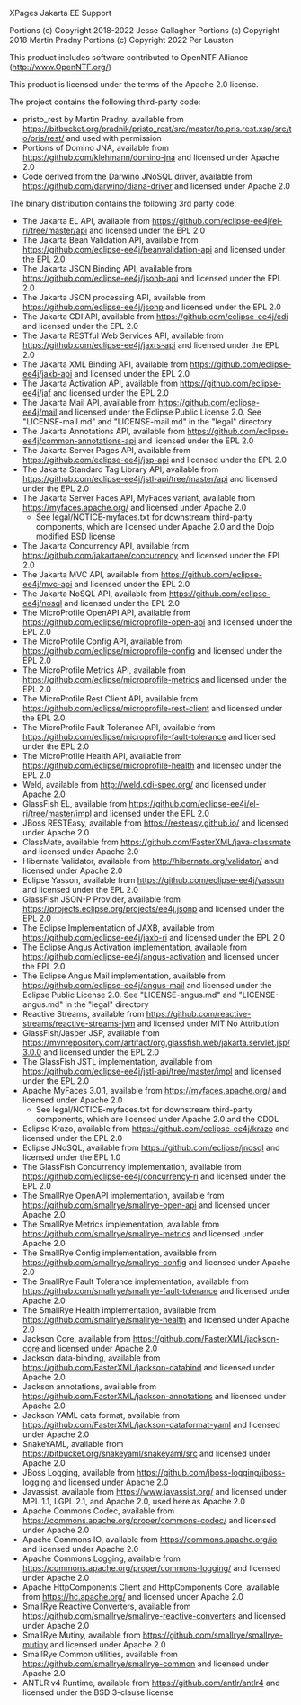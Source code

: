 XPages Jakarta EE Support

Portions (c) Copyright 2018-2022 Jesse Gallagher
Portions (c) Copyright 2018 Martin Pradny
Portions (c) Copyright 2022 Per Lausten

This product includes software contributed to
OpenNTF Alliance (http://www.OpenNTF.org/)

This product is licensed under the terms of the Apache 2.0 license.

The project contains the following third-party code:

- pristo_rest by Martin Pradny, available from https://bitbucket.org/pradnik/pristo_rest/src/master/to.pris.rest.xsp/src/to/pris/rest/ and used with permission
- Portions of Domino JNA, available from https://github.com/klehmann/domino-jna and licensed under Apache 2.0
- Code derived from the Darwino JNoSQL driver, available from https://github.com/darwino/diana-driver and licensed under Apache 2.0

The binary distribution contains the following 3rd party code:

- The Jakarta EL API, available from https://github.com/eclipse-ee4j/el-ri/tree/master/api and licensed under the EPL 2.0
- The Jakarta Bean Validation API, available from https://github.com/eclipse-ee4j/beanvalidation-api and licensed under the EPL 2.0
- The Jakarta JSON Binding API, available from https://github.com/eclipse-ee4j/jsonb-api and licensed under the EPL 2.0
- The Jakarta JSON processing API, available from https://github.com/eclipse-ee4j/jsonp and licensed under the EPL 2.0
- The Jakarta CDI API, available from https://github.com/eclipse-ee4j/cdi and licensed under the EPL 2.0
- The Jakarta RESTful Web Services API, available from https://github.com/eclipse-ee4j/jaxrs-api and licensed under the EPL 2.0
- The Jakarta XML Binding API, available from https://github.com/eclipse-ee4j/jaxb-api and licensed under the EPL 2.0
- The Jakarta Activation API, available from https://github.com/eclipse-ee4j/jaf and licensed under the EPL 2.0
- The Jakarta Mail API, available from https://github.com/eclipse-ee4j/mail and licensed under the Eclipse Public License 2.0. See "LICENSE-mail.md" and "LICENSE-mail.md" in the "legal" directory
- The Jakarta Annotations API, available from https://github.com/eclipse-ee4j/common-annotations-api and licensed under the EPL 2.0
- The Jakarta Server Pages API, available from https://github.com/eclipse-ee4j/jsp-api and licensed under the EPL 2.0
- The Jakarta Standard Tag Library API, available from https://github.com/eclipse-ee4j/jstl-api/tree/master/api and licensed under the EPL 2.0
- The Jakarta Server Faces API, MyFaces variant, available from https://myfaces.apache.org/ and licensed under Apache 2.0
	- See legal/NOTICE-myfaces.txt for downstream third-party components, which are licensed under Apache 2.0 and the Dojo modified BSD license
- The Jakarta Concurrency API, available from https://github.com/jakartaee/concurrency and licensed under the EPL 2.0
- The Jakarta MVC API, available from https://github.com/eclipse-ee4j/mvc-api and licensed under the EPL 2.0
- The Jakarta NoSQL API, available from https://github.com/eclipse-ee4j/nosql and licensed under the EPL 2.0
- The MicroProfile OpenAPI API, available from https://github.com/eclipse/microprofile-open-api and licensed under the EPL 2.0
- The MicroProfile Config API, available from https://github.com/eclipse/microprofile-config and licensed under the EPL 2.0
- The MicroProfile Metrics API, available from https://github.com/eclipse/microprofile-metrics and licensed under the EPL 2.0
- The MicroProfile Rest Client API, available from https://github.com/eclipse/microprofile-rest-client and licensed under the EPL 2.0
- The MicroProfile Fault Tolerance API, available from https://github.com/eclipse/microprofile-fault-tolerance and licensed under the EPL 2.0
- The MicroProfile Health API, available from https://github.com/eclipse/microprofile-health and licensed under the EPL 2.0
- Weld, available from http://weld.cdi-spec.org/ and licensed under Apache 2.0
- GlassFish EL, available from https://github.com/eclipse-ee4j/el-ri/tree/master/impl and licensed under the EPL 2.0
- JBoss RESTEasy, available from https://resteasy.github.io/ and licensed under Apache 2.0
- ClassMate, available from https://github.com/FasterXML/java-classmate and licensed under Apache 2.0
- Hibernate Validator, available from http://hibernate.org/validator/ and licensed under Apache 2.0
- Eclipse Yasson, available from https://github.com/eclipse-ee4j/yasson and licensed under the EPL 2.0
- GlassFish JSON-P Provider, available from https://projects.eclipse.org/projects/ee4j.jsonp and licensed under the EPL 2.0
- The Eclipse Implementation of JAXB, available from https://github.com/eclipse-ee4j/jaxb-ri and licensed under the EPL 2.0
- The Eclipse Angus Activation implementation, available from https://github.com/eclipse-ee4j/angus-activation and licensed under the EPL 2.0
- The Eclipse Angus Mail implementation, available from https://github.com/eclipse-ee4j/angus-mail and licensed under the Eclipse Public License 2.0. See "LICENSE-angus.md" and "LICENSE-angus.md" in the "legal" directory
- Reactive Streams, available from https://github.com/reactive-streams/reactive-streams-jvm and licensed under MIT No Attribution
- GlassFish/Jasper JSP, available from https://mvnrepository.com/artifact/org.glassfish.web/jakarta.servlet.jsp/3.0.0 and licensed under the EPL 2.0
- The GlassFish JSTL implementation, available from https://github.com/eclipse-ee4j/jstl-api/tree/master/impl and licensed under the EPL 2.0
- Apache MyFaces 3.0.1, available from https://myfaces.apache.org/ and licensed under Apache 2.0
	- See legal/NOTICE-myfaces.txt for downstream third-party components, which are licensed under Apache 2.0 and the CDDL
- Eclipse Krazo, available from https://github.com/eclipse-ee4j/krazo and licensed under the EPL 2.0
- Eclipse JNoSQL, available from https://github.com/eclipse/jnosql and licensed under the EPL 1.0
- The GlassFish Concurrency implementation, available from https://github.com/eclipse-ee4j/concurrency-ri and licensed under the EPL 2.0
- The SmallRye OpenAPI implementation, available from https://github.com/smallrye/smallrye-open-api and licensed under Apache 2.0
- The SmallRye Metrics implementation, available from https://github.com/smallrye/smallrye-metrics and licensed under Apache 2.0
- The SmallRye Config implementation, available from https://github.com/smallrye/smallrye-config and licensed under Apache 2.0
- The SmallRye Fault Tolerance implementation, available from https://github.com/smallrye/smallrye-fault-tolerance and licensed under Apache 2.0
- The SmallRye Health implementation, available from https://github.com/smallrye/smallrye-health and licensed under Apache 2.0
- Jackson Core, available from https://github.com/FasterXML/jackson-core and licensed under Apache 2.0
- Jackson data-binding, available from https://github.com/FasterXML/jackson-databind and licensed under Apache 2.0
- Jackson annotations, available from https://github.com/FasterXML/jackson-annotations and licensed under Apache 2.0
- Jackson YAML data format, available from https://github.com/FasterXML/jackson-dataformat-yaml and licensed under Apache 2.0
- SnakeYAML, available from https://bitbucket.org/snakeyaml/snakeyaml/src and licensed under Apache 2.0
- JBoss Logging, available from https://github.com/jboss-logging/jboss-logging and licensed under Apache 2.0
- Javassist, available from https://www.javassist.org/ and licensed under MPL 1.1, LGPL 2.1, and Apache 2.0, used here as Apache 2.0
- Apache Commons Codec, available from https://commons.apache.org/proper/commons-codec/ and licensed under Apache 2.0
- Apache Commons IO, available from https://commons.apache.org/io and licensed under Apache 2.0
- Apache Commons Logging, available from https://commons.apache.org/proper/commons-logging/ and licensed under Apache 2.0
- Apache HttpComponents Client and HttpComponents Core, available from https://hc.apache.org/ and licensed under Apache 2.0
- SmallRye Reactive Converters, available from https://github.com/smallrye/smallrye-reactive-converters and licensed under Apache 2.0
- SmallRye Mutiny, available from https://github.com/smallrye/smallrye-mutiny and licensed under Apache 2.0
- SmallRye Common utilities, available from https://github.com/smallrye/smallrye-common and licensed under Apache 2.0
- ANTLR v4 Runtime, available from https://github.com/antlr/antlr4 and licensed under the BSD 3-clause license
